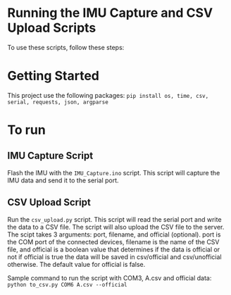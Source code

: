 # Running the IMU Capture and CSV Upload Scripts

To use these scripts, follow these steps:

# Getting Started

This project use the following packages:
`pip install os, time, csv, serial, requests, json, argparse`

# To run 

## IMU Capture Script

Flash the IMU with the `IMU_Capture.ino` script. This script will capture the IMU data and send it to the serial port.

## CSV Upload Script

Run the `csv_upload.py` script. This script will read the serial port and write the data to a CSV file. The script will also upload the CSV file to the server.
The scipt takes 3 arguments: port, filename, and official (optional). port is the COM port of the connected devices, filename is the name of the CSV file, and official is a boolean value that determines if the data is official or not if official is true the data will be saved in csv/official and csv/unofficial otherwise. The default value for official is false.

Sample command to run the script with COM3, A.csv and official data:
`python to_csv.py COM6 A.csv --official`